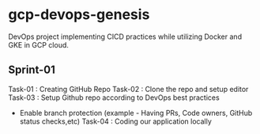 # gcp-devops-genesis
DevOps project implementing CICD practices while utilizing Docker and GKE in GCP cloud.

## Sprint-01

Task-01 : Creating GitHub Repo
Task-02 : Clone the repo and setup editor
Task-03 : Setup Github repo according to DevOps best practices 
 - Enable branch protection (example - Having PRs, Code owners, GitHub status checks,etc)
Task-04 : Coding our application locally
